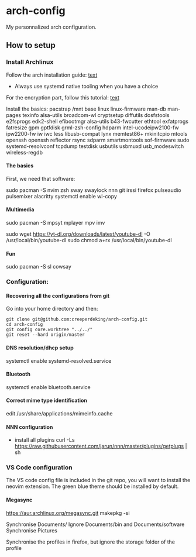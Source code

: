 # arch-config
My personnalized arch configuration. 

## How to setup

### Install Archlinux

Follow the arch installation guide:
[text](https://wiki.archlinux.org/title/Installation_guide)
- Always use systemd native tooling when you have a choice

For the encryption part, follow this tutorial:
[text](https://blog.deimos.fr/2020/03/29/arch-linux-install-with-uefi-and-encrypted-disk/)

Install the basics:
pacstrap /mnt base linux linux-firmware man-db man-pages texinfo alsa-utils broadcom-wl cryptsetup diffutils dosfstools e2fsprogs edk2-shell efibootmgr alsa-utils b43-fwcutter ethtool exfatprogs fatresize gpm gptfdisk grml-zsh-config hdparm intel-ucodeipw2100-fw ipw2200-fw iw iwc less libusb-compat lynx memtest86+ mkinitcpio mtools openssh openssh reflector rsync sdparm smartmontools sof-firmware sudo systemd-resolvconf tcpdump testdisk usbutils usbmuxd usb_modeswitch wireless-regdb


#### The basics

First, we need that software:

sudo pacman -S nvim zsh sway swaylock nnn git irssi firefox pulseaudio pulsemixer alacritty systemctl enable wl-copy

#### Multimedia

sudo pacman -S mpsyt mplayer mpv imv

sudo wget https://yt-dl.org/downloads/latest/youtube-dl -O /usr/local/bin/youtube-dl
sudo chmod a+rx /usr/local/bin/youtube-dl

#### Fun
sudo pacman -S sl cowsay

### Configuration:

#### Recovering all the configurations from git

Go into your home directory and then:
```
git clone git@github.com:creeperdeking/arch-config.git
cd arch-config
git config core.worktree "../../"
git reset --hard origin/master
```

#### DNS resolution/dhcp setup

systemctl enable systemd-resolved.service

#### Bluetooth

systemctl enable bluetooth.service

#### Correct mime type identification

edit /usr/share/applications/mimeinfo.cache

#### NNN configuration

- install all plugins
curl -Ls https://raw.githubusercontent.com/jarun/nnn/master/plugins/getplugs | sh

### VS Code configuration

The VS code config file is included in the git repo, you will want to install
the neovim extension. The green blue theme should be installed by default.

#### Megasync

https://aur.archlinux.org/megasync.git
makepkg -si

Synchronise Documents/
Ignore Documents/bin and Documents/software
Synchronise Pictures

Synchronise the profiles in firefox, but ignore the storage folder of the profile

